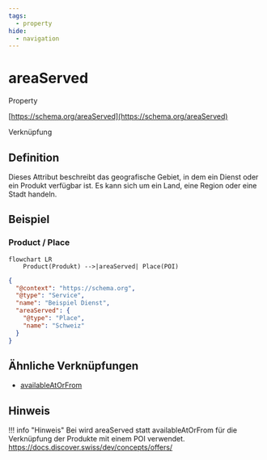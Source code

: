 ```yaml
---
tags:
  - property
hide:
  - navigation
---
```


# areaServed
Property

[https://schema.org/areaServed](https://schema.org/areaServed)

Verknüpfung

## Definition
Dieses Attribut beschreibt das geografische Gebiet, in dem ein Dienst oder ein Produkt verfügbar ist. Es kann sich um ein Land, eine Region oder eine Stadt handeln.

## Beispiel

### Product / Place
```mermaid
flowchart LR
    Product(Produkt) -->|areaServed| Place(POI)
```

``` json
{
  "@context": "https://schema.org",
  "@type": "Service",
  "name": "Beispiel Dienst",
  "areaServed": {
    "@type": "Place",
    "name": "Schweiz"
  }
}

```

## Ähnliche Verknüpfungen

* [availableAtOrFrom](/schema/availableAtOrFrom)


## Hinweis

!!! info "Hinweis"
    Bei wird areaServed statt availableAtOrFrom für die Verknüpfung der Produkte mit einem POI verwendet.
    https://docs.discover.swiss/dev/concepts/offers/


